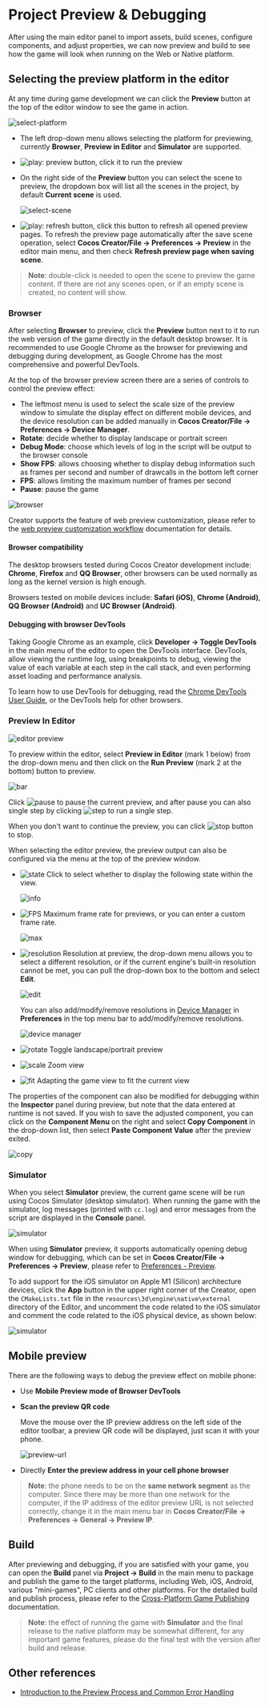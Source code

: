 # Project Preview & Debugging

After using the main editor panel to import assets, build scenes, configure components, and adjust properties, we can now preview and build to see how the game will look when running on the Web or Native platform.

## Selecting the preview platform in the editor

At any time during game development we can click the **Preview** button at the top of the editor window to see the game in action.

![select-platform](index/select-platform.png)

- The left drop-down menu allows selecting the platform for previewing, currently **Browser**, **Preview in Editor** and **Simulator** are supported.
- ![play](index/play.png): preview button, click it to run the preview
- On the right side of the **Preview** button you can select the scene to preview, the dropdown box will list all the scenes in the project, by default **Current scene** is used.

    ![select-scene](index/select-scene.png)

- ![play](index/refresh.png): refresh button, click this button to refresh all opened preview pages. To refresh the preview page automatically after the save scene operation, select **Cocos Creator/File -> Preferences -> Preview** in the editor main menu, and then check **Refresh preview page when saving scene**.

> **Note**: double-click is needed to open the scene to preview the game content. If there are not any scenes open, or if an empty scene is created, no content will show.

### Browser

After selecting **Browser** to preview, click the **Preview** button next to it to run the web version of the game directly in the default desktop browser. It is recommended to use Google Chrome as the browser for previewing and debugging during development, as Google Chrome has the most comprehensive and powerful DevTools.

At the top of the browser preview screen there are a series of controls to control the preview effect:

- The leftmost menu is used to select the scale size of the preview window to simulate the display effect on different mobile devices, and the device resolution can be added manually in **Cocos Creator/File -> Preferences -> Device Manager**.
- **Rotate**: decide whether to display landscape or portrait screen
- **Debug Mode**: choose which levels of log in the script will be output to the browser console
- **Show FPS**: allows choosing whether to display debug information such as frames per second and number of drawcalls in the bottom left corner
- **FPS**: allows limiting the maximum number of frames per second
- **Pause**: pause the game

![browser](index/browser.png)

Creator supports the feature of web preview customization, please refer to the [web preview customization workflow](browser.md) documentation for details.

#### Browser compatibility

The desktop browsers tested during Cocos Creator development include: **Chrome**, **Firefox** and **QQ Browser**, other browsers can be used normally as long as the kernel version is high enough.

Browsers tested on mobile devices include: **Safari (iOS)**, **Chrome (Android)**, **QQ Browser (Android)** and **UC Browser (Android)**.

#### Debugging with browser DevTools

Taking Google Chrome as an example, click **Developer -> Toggle DevTools** in the main menu of the editor to open the DevTools interface. DevTools, allow viewing the runtime log, using breakpoints to debug, viewing the value of each variable at each step in the call stack, and even performing asset loading and performance analysis.

To learn how to use DevTools for debugging, read the [Chrome DevTools User Guide](https://developers.google.com/web/tools/chrome-devtools), or the DevTools help for other browsers.

<!--
### GameView

Selecting to use the **GameView** preview opens a separate game preview window. The **GameView** is a game view feature embedded in the editor that allows running the game in the editor without opening the browser/simulator. The advantage of this is that the running game can be adjusted in real time by other extensions in the editor or Gizmo, such as the model and the running state of the game, so that what you see is what you get when the game is running.

![gameview](index/gameview.png)

After opening the **GameView**, you can see that the toolbar at the top of the editor has additional buttons for **play/stop**, **pause** and **step**.

- **Play/Stop**: used to toggle the running/stopping state of the game.
- **Pause**: used to pause the running game.
- **Step**: makes the game run in a stepwise manner for easy debugging.

**GameView** The buttons in the top toolbar function similarly to the browser's, except that the scale size of the custom preview window is configured manually in the pop-up window by setting it to **Custom**.

![custom](index/custom.png)
-->

### Preview In Editor

![editor preview](index/editor-preview-props.png)

To preview within the editor, select **Preview in Editor** (mark 1 below) from the drop-down menu and then click on the **Run Preview** (mark 2 at the bottom) button to preview.

![bar](index/edit-bar.png)

Click ![pause](index/pause.png) to pause the current preview, and after pause you can also single step by clicking ![step](index/step.png) to run a single step.

When you don't want to continue the preview, you can click ![stop](index/stop.png) button to stop.

When selecting the editor preview, the preview output can also be configured via the menu at the top of the preview window.

- ![state](index/state.png) Click to select whether to display the following state 
 within the view.

    ![info](index/state-info.png)

- ![FPS](index/FPS.png) Maximum frame rate for previews, or you can enter a custom frame rate.

  ![max](index/max-fps.png)

- ![resolution](index/resolution.png) Resolution at preview, the drop-down menu allows you to select a different resolution, or if the current engine's built-in resolution cannot be met, you can pull the drop-down box to the bottom and select **Edit**.

    ![edit](index/edit.png)

   You can also add/modify/remove resolutions in [Device Manager](../preferences/index.md#Device%20Manager)  in **Preferences** in the top menu bar to add/modify/remove resolutions.

    ![device manager](index/device-manager.png)

- ![rotate](index/rotate-view.png) Toggle landscape/portrait preview
- ![scale](index/scale-game-view.png) Zoom view
- ![fit](index/fit.png) Adapting the game view to fit the current view

The properties of the component can also be modified for debugging within the **Inspector** panel during preview, but note that the data entered at runtime is not saved. If you wish to save the adjusted component, you can click on the **Component Menu** on the right and select **Copy Component** in the drop-down list, then select **Paste Component Value** after the preview exited.

![copy](index/copy-component.png)

### Simulator

When you select **Simulator** preview, the current game scene will be run using Cocos Simulator (desktop simulator). When running the game with the simulator, log messages (printed with `cc.log`) and error messages from the script are displayed in the **Console** panel.

![simulator](index/simulator.png)

When using **Simulator** preview, it supports automatically opening debug window for debugging, which can be set in **Cocos Creator/File -> Preferences -> Preview**, please refer to [Preferences - Preview](../preferences/index.md).

To add support for the iOS simulator on Apple M1 (Silicon) architecture devices, click the **App** button in the upper right corner of the Creator, open the `CMakeLists.txt` file in the `resources\3d\engine\native\external` directory of the Editor, and uncomment the code related to the iOS simulator and comment the code related to the iOS physical device, as shown below:

![simulator](index/ios-simulator-m1.png)

## Mobile preview

There are the following ways to debug the preview effect on mobile phone:

- Use **Mobile Preview mode of Browser DevTools**

- **Scan the preview QR code**

  Move the mouse over the IP preview address on the left side of the editor toolbar, a preview QR code will be displayed, just scan it with your phone.

  ![preview-url](index/preview-url.png)

- Directly **Enter the preview address in your cell phone browser**

> **Note**: the phone needs to be on the **same network segment** as the computer. Since there may be more than one network for the computer, if the IP address of the editor preview URL is not selected correctly, change it in the main menu bar in **Cocos Creator/File -> Preferences -> General -> Preview IP**.

## Build

After previewing and debugging, if you are satisfied with your game, you can open the **Build** panel via **Project -> Build** in the main menu to package and publish the game to the target platforms, including Web, iOS, Android, various "mini-games", PC clients and other platforms. For the detailed build and publish process, please refer to the [Cross-Platform Game Publishing](../publish/index.md) documentation.

> **Note**: the effect of running the game with **Simulator** and the final release to the native platform may be somewhat different, for any important game features, please do the final test with the version after build and release.

## Other references

- [Introduction to the Preview Process and Common Error Handling](preview-guid.md)
